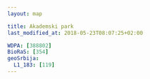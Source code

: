 ```yaml
---
layout: map

title: Akademski park
last_modified_at: 2018-05-23T08:07:25+02:00

WDPA: [388802]
BioRaS: [354]
geoSrbija:
  L1_183: [119]
---
```

